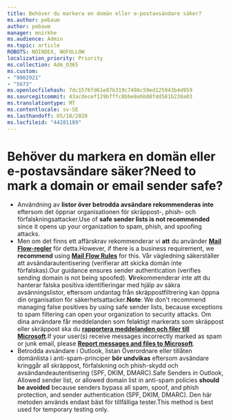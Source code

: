 ```yaml
---
title: Behöver du markera en domän eller e-postavsändare säker?
ms.author: pebaum
author: pebaum
manager: mnirkhe
ms.audience: Admin
ms.topic: article
ROBOTS: NOINDEX, NOFOLLOW
localization_priority: Priority
ms.collection: Adm_O365
ms.custom:
- "9002921"
- "5673"
ms.openlocfilehash: 7dc1576fd61e87b319c7486c59ed125943b4d959
ms.sourcegitcommit: 43acdecef129bfffc8bbe8ebb08fdd581b238a03
ms.translationtype: MT
ms.contentlocale: sv-SE
ms.lasthandoff: 05/18/2020
ms.locfileid: "44281189"
---
```

# <a name="need-to-mark-a-domain-or-email-sender-safe"></a><span data-ttu-id="46937-102">Behöver du markera en domän eller e-postavsändare säker?</span><span class="sxs-lookup"><span data-stu-id="46937-102">Need to mark a domain or email sender safe?</span></span>

- <span data-ttu-id="46937-103">Användning av **listor över betrodda avsändare rekommenderas inte** eftersom det öppnar organisationen för skräppost-, phish- och förfalskningsattacker.</span><span class="sxs-lookup"><span data-stu-id="46937-103">Use of **safe sender lists is not recommended** since it opens up your organization to spam, phish, and spoofing attacks.</span></span>
- <span data-ttu-id="46937-104">Men om det finns ett affärskrav rekommenderar vi **att** du använder **[Mail Flow-regler](https://docs.microsoft.com/microsoft-365/security/office-365-security/create-safe-sender-lists-in-office-365?view=o365-worldwide#recommended-use-mail-flow-rules)** för detta.</span><span class="sxs-lookup"><span data-stu-id="46937-104">However, if there is a business requirement, we **recommend** using **[Mail Flow Rules](https://docs.microsoft.com/microsoft-365/security/office-365-security/create-safe-sender-lists-in-office-365?view=o365-worldwide#recommended-use-mail-flow-rules)** for this.</span></span> <span data-ttu-id="46937-105">Vår vägledning säkerställer att avsändarautentisering (verifierar att skicka domän inte förfalskas).</span><span class="sxs-lookup"><span data-stu-id="46937-105">Our guidance ensures sender authentication (verifies sending domain is not being spoofed).</span></span> <span data-ttu-id="46937-106">**Vi**rekommenderar inte att du hanterar falska positiva identifieringar med hjälp av säkra avsänningslistor, eftersom undantag från skräppostfiltrering kan öppna din organisation för säkerhetsattacker.</span><span class="sxs-lookup"><span data-stu-id="46937-106">**Note**: We don't recommend managing false positives by using safe sender lists, because exceptions to spam filtering can open your organization to security attacks.</span></span> <span data-ttu-id="46937-107">Om dina användare får meddelanden som felaktigt markerats som skräppost eller skräppost ska du **[rapportera meddelanden och filer till Microsoft](https://protection.office.com/reportsubmission)**.</span><span class="sxs-lookup"><span data-stu-id="46937-107">If your user(s) receive messages incorrectly marked as spam or junk email, please **[Report messages and files to Microsoft](https://protection.office.com/reportsubmission)**.</span></span>
- <span data-ttu-id="46937-108">Betrodda avsändare i Outlook, listan Överordnare eller tillåten domänlista i anti-spam-principer **bör undvikas** eftersom avsändare kringgår all skräppost, förfalskning och phish-skydd och avsändandeautentisering (SPF, DKIM, DMARC).</span><span class="sxs-lookup"><span data-stu-id="46937-108">Safe Senders in Outlook, Allowed sender list, or allowed domain list in anti-spam policies **should be avoided** because senders bypass all spam, spoof, and phish protection, and sender authentication (SPF, DKIM, DMARC).</span></span> <span data-ttu-id="46937-109">Den här metoden används endast bäst för tillfälliga tester.</span><span class="sxs-lookup"><span data-stu-id="46937-109">This method is best used for temporary testing only.</span></span>
